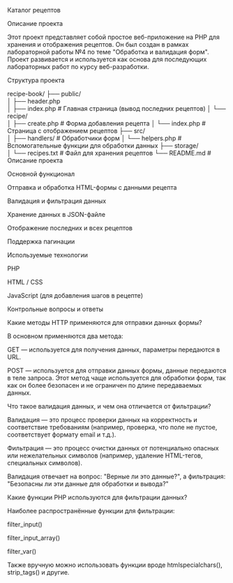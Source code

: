Каталог рецептов

Описание проекта

Этот проект представляет собой простое веб-приложение на PHP для хранения и отображения рецептов. Он был создан в рамках лабораторной работы №4 по теме "Обработка и валидация форм". Проект развивается и используется как основа для последующих лабораторных работ по курсу веб-разработки.

Структура проекта

recipe-book/
├── public/                        
│   ├── header.php    
│   ├── index.php                   # Главная страница (вывод последних рецептов)
│   └── recipe/                    
│       ├── create.php              # Форма добавления рецепта
│       └── index.php               # Страница с отображением рецептов
├── src/                            
│   ├── handlers/                   # Обработчики форм
│   └── helpers.php                 # Вспомогательные функции для обработки данных
├── storage/                        
│   └── recipes.txt                 # Файл для хранения рецептов
└── README.md                       # Описание проекта

Основной функционал

Отправка и обработка HTML-формы с данными рецепта

Валидация и фильтрация данных

Хранение данных в JSON-файле

Отображение последних и всех рецептов

Поддержка пагинации

Используемые технологии

PHP

HTML / CSS

JavaScript (для добавления шагов в рецепте)

Контрольные вопросы и ответы

Какие методы HTTP применяются для отправки данных формы?

В основном применяются два метода:

GET — используется для получения данных, параметры передаются в URL.

POST — используется для отправки данных формы, данные передаются в теле запроса. Этот метод чаще используется для обработки форм, так как он более безопасен и не ограничен по длине передаваемых данных.

Что такое валидация данных, и чем она отличается от фильтрации?

Валидация — это процесс проверки данных на корректность и соответствие требованиям (например, проверка, что поле не пустое, соответствует формату email и т.д.).

Фильтрация — это процесс очистки данных от потенциально опасных или нежелательных символов (например, удаление HTML-тегов, специальных символов).

Валидация отвечает на вопрос: "Верные ли это данные?",
а фильтрация: "Безопасны ли эти данные для обработки и вывода?"

Какие функции PHP используются для фильтрации данных?

Наиболее распространённые функции для фильтрации:

filter_input()

filter_input_array()

filter_var()

Также вручную можно использовать функции вроде htmlspecialchars(), strip_tags() и другие.

